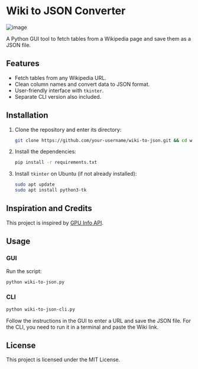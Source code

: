 
# Wiki to JSON Converter

![image](https://github.com/user-attachments/assets/df0e7c49-73f0-4ffa-bc8b-02eed2d11495)

A Python GUI tool to fetch tables from a Wikipedia page and save them as a JSON file.

## Features

- Fetch tables from any Wikipedia URL.
- Clean column names and convert data to JSON format.
- User-friendly interface with `tkinter`.
- Separate CLI version also included.

## Installation

1. Clone the repository and enter its directory:
   ```bash
   git clone https://github.com/your-username/wiki-to-json.git && cd wiki-to-json
   ```

2. Install the dependencies:
   ```bash
   pip install -r requirements.txt
   ```

3. Install `tkinter` on Ubuntu (if not already installed):
   ```bash
   sudo apt update
   sudo apt install python3-tk
   ```

## Inspiration and Credits

This project is inspired by [GPU Info API](https://github.com/voidful/gpu-info-api).

## Usage

### GUI

Run the script:

```bash
python wiki-to-json.py
```

### CLI

```bash
python wiki-to-json-cli.py
```

Follow the instructions in the GUI to enter a URL and save the JSON file. For the CLI, you need to run it in a terminal and paste the Wiki link.



## License

This project is licensed under the MIT License.
